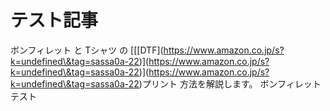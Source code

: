 # テスト記事

ボンフィレット と Tシャツ の \[\[\[DTF]\(https://www.amazon.co.jp/s?k=undefined\&tag=sassa0a-22)]\(https://www.amazon.co.jp/s?k=undefined\&tag=sassa0a-22)]\(https://www.amazon.co.jp/s?k=undefined\&tag=sassa0a-22)プリント 方法を解説します。
ボンフィレット テスト
